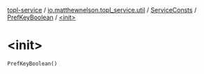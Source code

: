 [topl-service](../../../index.md) / [io.matthewnelson.topl_service.util](../../index.md) / [ServiceConsts](../index.md) / [PrefKeyBoolean](index.md) / [&lt;init&gt;](./-init-.md)

# &lt;init&gt;

`PrefKeyBoolean()`